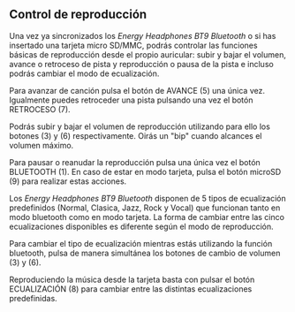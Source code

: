 ## Control de reproducción

Una vez ya sincronizados los *Energy Headphones BT9 Bluetooth* o si has insertado una tarjeta micro SD/MMC, podrás controlar las funciones básicas de reproducción desde el propio auricular: subir y bajar el volumen, avance o retroceso de pista y reproducción o pausa de la pista e incluso podrás cambiar el modo de ecualización.

Para avanzar de canción pulsa el botón de AVANCE (5) una única vez. Igualmente puedes retroceder una pista pulsando una vez el botón RETROCESO (7).

Podrás subir y bajar el volumen de reproducción utilizando para ello los botones (3) y (6) respectivamente. Oirás un "bip"  cuando alcances el volumen máximo.

Para pausar o reanudar la reproducción pulsa una única vez el botón BLUETOOTH (1). En caso de estar en modo tarjeta, pulsa el botón microSD (9) para realizar estas acciones.

Los *Energy Headphones BT9 Bluetooth* disponen de 5 tipos de ecualización predefinidos (Normal, Clasica, Jazz, Rock y Vocal) que funcionan tanto en modo bluetooth como en modo tarjeta. La forma de cambiar entre las cinco ecualizaciones disponibles es diferente según el modo de reproducción.

Para cambiar el tipo de ecualización mientras estás utilizando la función bluetooth, pulsa de manera simultánea los botones de cambio de volumen (3) y (6).

Reproduciendo la música desde la tarjeta basta con pulsar el botón ECUALIZACIÓN (8) para cambiar entre las distintas ecualizaciones predefinidas.



